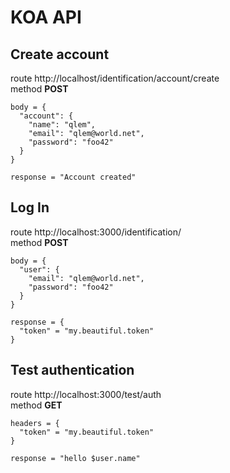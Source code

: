 # KOA API

## Create account
route http://localhost/identification/account/create  
method **POST**
```
body = {
  "account": {
    "name": "qlem",
    "email": "qlem@world.net",
    "password": "foo42"
  }
}

response = "Account created"
```

## Log In
route http://localhost:3000/identification/  
method **POST**
```
body = {
  "user": {
    "email": "qlem@world.net",
    "password": "foo42"
  }
}

response = {
  "token" = "my.beautiful.token"
}
```

## Test authentication
route http://localhost:3000/test/auth  
method **GET**
```
headers = {
  "token" = "my.beautiful.token"
}

response = "hello $user.name"
```
